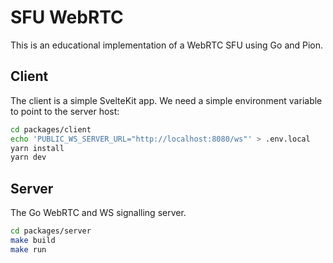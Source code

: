 # SFU WebRTC

This is an educational implementation of a WebRTC SFU using Go and Pion.

## Client

The client is a simple SvelteKit app. We need a simple environment variable to
point to the server host:

```sh
cd packages/client
echo 'PUBLIC_WS_SERVER_URL="http://localhost:8080/ws"' > .env.local
yarn install
yarn dev
```

## Server

The Go WebRTC and WS signalling server.

```sh
cd packages/server
make build
make run
```
